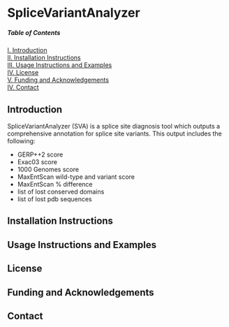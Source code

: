 # SpliceVariantAnalyzer

##### Table of Contents  
[I. Introduction](#introduction)  
[II. Installation Instructions](#installation)  
[III. Usage Instructions and Examples](#instruct)   
[IV. License](#license)   
[V. Funding and Acknowledgements](#funding)   
[IV. Contact](#contact)   


<a name="introduction"/>   

## Introduction

SpliceVariantAnalyzer (SVA) is a splice site diagnosis tool which outputs a comprehensive annotation for splice site variants.
This output includes the following:
  - GERP++2 score
  - Exac03 score
  - 1000 Genomes score
  - MaxEntScan wild-type and variant score
  - MaxEntScan % difference
  - list of lost conserved domains
  - list of lost pdb sequences
  
  

<a name="installation"/>

## Installation Instructions

<a name="instruct"/>

## Usage Instructions and Examples

<a name="license"/>

## License

<a name="funding"/>

## Funding and Acknowledgements

<a name="contact"/>

## Contact


